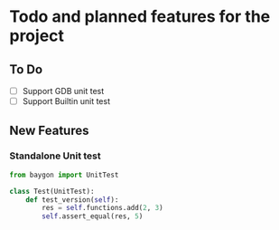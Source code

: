 # Todo and planned features for the project

## To Do

- [ ] Support GDB unit test
- [ ] Support Builtin unit test

## New Features

### Standalone Unit test

```python
from baygon import UnitTest

class Test(UnitTest):
    def test_version(self):
        res = self.functions.add(2, 3)
        self.assert_equal(res, 5)
```

